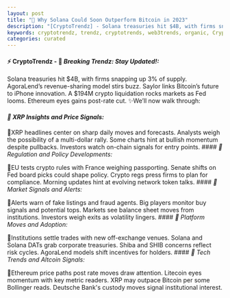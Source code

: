 ```yaml
---
layout: post
title: "🌇 Why Solana Could Soon Outperform Bitcoin in 2023"
description: "[CryptoTrendz] - Solana treasuries hit $4B, with firms snapping up 3% of supply. AgoraLend’s revenue-sharing model stirs buzz. Saylor links Bitcoin’s future to iPhone innovation. A $194M crypto liquidation rocks markets as Fed looms. Ethereum eyes gains post-rate cut."
keywords: cryptotrendz, trendz, cryptotrends, web3trends, organic, Crypto, investors, SEC, Growth, Altcoins, France, Trump, Binance, CEO, Ethereum, Network, Market, Listing
categories: curated
---
```


#### ⚡ CryptoTrendz - 📌 *Breaking Trendz: Stay Updated!:*

Solana treasuries hit $4B, with firms snapping up 3% of supply. AgoraLend’s revenue-sharing model stirs buzz. Saylor links Bitcoin’s future to iPhone innovation. A $194M crypto liquidation rocks markets as Fed looms. Ethereum eyes gains post-rate cut. ✨We’ll now walk through:


#### *🔖  XRP Insights and Price Signals:*  

🔹XRP headlines center on sharp daily moves and forecasts. Analysts weigh the possibility of a multi-dollar rally. Some charts hint at bullish momentum despite pullbacks. Investors watch on-chain signals for entry points. #### *🔖  Regulation and Policy Developments:*  

🔹EU tests crypto rules with France weighing passporting. Senate shifts on Fed board picks could shape policy. Crypto regs press firms to plan for compliance. Morning updates hint at evolving network token talks. #### *🔖  Market Signals and Alerts:*  

🔹Alerts warn of fake listings and fraud agents. Big players monitor buy signals and potential tops. Markets see balance sheet moves from institutions. Investors weigh exits as volatility lingers. #### *🔖  Platform Moves and Adoption:*  

🔹Institutions settle trades with new off-exchange venues. Solana and Solana DATs grab corporate treasuries. Shiba and SHIB concerns reflect risk cycles. AgoraLend models shift incentives for holders. #### *🔖  Tech Trends and Altcoin Signals:*  

🔹Ethereum price paths post rate moves draw attention. Litecoin eyes momentum with key metric readers. XRP may outpace Bitcoin per some Bollinger reads. Deutsche Bank's custody moves signal institutional interest.